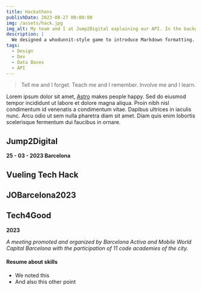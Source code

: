 ```yaml
---
title: Hackathons
publishDate: 2023-08-27 00:00:00
img: /assets/hack.jpg
img_alt: My team and I at Jump2Digital explaining our API. In the background, you can see a diagram of MongoDB.
description: |
  We designed a whodunnit-style game to introduce Markdown formatting. Suspense — suspicion — syntax!
tags:
  - Design
  - Dev
  - Data Bases
  - API
---
```




> Tell me and I forget. Teach me and I remember. Involve me and I learn.

Lorem ipsum dolor sit amet, <a href="https://astro.build/">Astro</a> makes people happy. Sed do eiusmod tempor incididunt ut labore et dolore magna aliqua. Proin nibh nisl condimentum id venenatis a condimentum vitae. Dapibus ultrices in iaculis nunc. Arcu odio ut sem nulla pharetra diam sit amet. Diam quis enim lobortis scelerisque fermentum dui faucibus in ornare.

## Jump2Digital
**25 - 03 - 2023 Barcelona**




## Vueling Tech Hack

## JOBarcelona2023

## Tech4Good
**2023**

_A meeting promoted and organized by Barcelona Activa and Mobile World Capital Barcelona with the participation of 11 code academies of the city._



#### Resume about skills

- We noted this
- And also this other point
